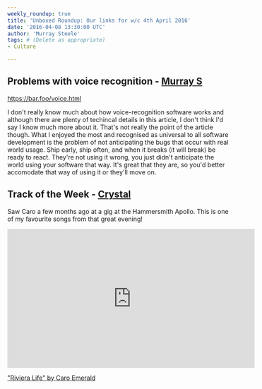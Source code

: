 ```yaml
---
weekly_roundup: true
title: 'Unboxed Roundup: Our links for w/c 4th April 2016'
date: '2016-04-08 13:30:00 UTC'
author: 'Murray Steele'
tags: # (Delete as appropriate)
- Culture

---
```


## Problems with voice recognition - [Murray S](/people#murray-steele)

https://bar.foo/voice.html

I don't really know much about how voice-recognition software works and although there are plenty of techincal details in this article, I don't think I'd say I know much more about it.  That's not really the point of the article though.  What I enjoyed the most and recognised as universal to all software development is the problem of not anticipating the bugs that occur with real world usage.  Ship early, ship often, and when it breaks (it will break) be ready to react.  They're not using it wrong, you just didn't anticipate the world using your software that way.  It's great that they are, so you'd better accomodate that way of using it or they'll move on.

## Track of the Week - [Crystal](/people#chris-carter)

Saw Caro a few months ago at a gig at the Hammersmith Apollo. This is one of my favourite songs from that great evening!

<iframe width="560" height="315" src="https://www.youtube.com/embed/6sQGQEmZS10" frameborder="0" allowfullscreen></iframe>

["Riviera Life" by Caro Emerald](https://www.youtube.com/watch?v=6sQGQEmZS10)
